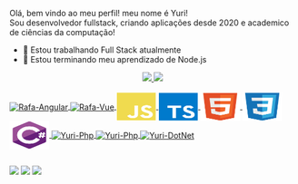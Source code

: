 Olá, bem vindo ao meu perfil! meu nome é Yuri! 
<br>
Sou desenvolvedor fullstack, criando aplicações desde 2020 e academico de ciências da computação!

- 🔭 Estou trabalhando Full Stack atualmente
- 🌱 Estou terminando meu aprendizado de Node.js

<div align="center">
  <a href="https://github.com/yurimrrr">
  <img height="180em" src="https://github-readme-stats.vercel.app/api?username=yurimrrr&show_icons=true&theme=dark&include_all_commits=true&count_private=true"/>
  <img height="180em" src="https://github-readme-stats.vercel.app/api/top-langs/?username=yurimrrr&layout=compact&langs_count=7&theme=dark"/>
</div>
  
<div style="display: inline_block"><br>
  <img align="center" alt="Rafa-Angular" height="50" width="70" src="https://cdn.jsdelivr.net/gh/devicons/devicon/icons/angularjs/angularjs-original.svg">
  <img align="center" alt="Rafa-Vue" height="50" width="70" src="https://cdn.jsdelivr.net/gh/devicons/devicon/icons/vuejs/vuejs-original.svg">
  <img align="center" alt="Yuri-Js" height="50" width="70" src="https://raw.githubusercontent.com/devicons/devicon/master/icons/javascript/javascript-plain.svg">
  <img align="center" alt="Yuri-Ts" height="50" width="70" src="https://raw.githubusercontent.com/devicons/devicon/master/icons/typescript/typescript-plain.svg">
  <img align="center" alt="Yuri-HTML" height="50" width="70" src="https://raw.githubusercontent.com/devicons/devicon/master/icons/html5/html5-original.svg">
  <img align="center" alt="Yuri-CSS" height="50" width="70" src="https://raw.githubusercontent.com/devicons/devicon/master/icons/css3/css3-original.svg">
  <img align="center" alt="Yuri-Csharp" height="50" width="70" src="https://raw.githubusercontent.com/devicons/devicon/master/icons/csharp/csharp-original.svg">
  <img align="center" alt="Yuri-Php" height="50" width="70" src="https://cdn.jsdelivr.net/gh/devicons/devicon/icons/php/php-plain.svg">
  <img align="center" alt="Yuri-Php" height="50" width="70" src="https://cdn.jsdelivr.net/gh/devicons/devicon/icons/nodejs/nodejs-original.svg">
  <img align="center" alt="Yuri-DotNet" height="50" width="70" src="https://cdn.jsdelivr.net/gh/devicons/devicon/icons/dotnetcore/dotnetcore-original.svg">
</div>
  
  ##
 
<div>
  <a href="https://instagram.com/yurimrrr" target="_blank"><img src="https://img.shields.io/badge/-Instagram-%23E4405F?style=for-the-badge&logo=instagram&logoColor=white" target="_blank"></a>
  <a href = "mailto:yurimoreira557@gmail.com"><img src="https://img.shields.io/badge/-Gmail-%23333?style=for-the-badge&logo=gmail&logoColor=white" target="_blank"></a>
  <a href="https://www.linkedin.com/in/yuri-moreira-3b2aaa1b5" target="_blank"><img src="https://img.shields.io/badge/-LinkedIn-%230077B5?style=for-the-badge&logo=linkedin&logoColor=white" target="_blank"></a> 
 
<!--   ![Snake animation](https://github.com/yurimrrr/yurimrrr/blob/output/github-contribution-grid-snake.svg) -->
 
</div>
